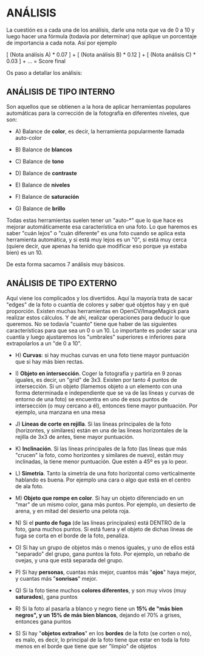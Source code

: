 # ANÁLISIS

La cuestión es a cada una de los análisis, darle una nota que va de 0 a 10 y luego hacer una fórmula (todavía por determinar) que aplique un porcentaje de importancia a cada nota. Así por ejemplo

[ (Nota análisis A) * 0.07 ] + [ (Nota análisis B) * 0.12 ]  + [ (Nota análisis C) * 0.03 ]  + ...  = Score final

Os paso a detallar los análisis:

## ANÁLISIS DE TIPO INTERNO

Son aquellos que se obtienen a la hora de aplicar herramientas populares automáticas para la corrección de la fotografía en diferentes niveles, que son:

- A) Balance de **color**, es decir, la herramienta popularmente llamada auto-color

- B) Balance de **blancos**

- C) Balance de **tono**

- D) Balance de **contraste**

- E) Balance de **niveles**

- F) Balance de **saturación**

- G) Balance de **brillo**

Todas estas herramientas suelen tener un "auto-*" que lo que hace es mejorar automáticamente esa característica en una foto. Lo que haremos es saber "cuán lejos" o "cuán diferente" es una foto cuando se aplica esta herramienta automática, y si está muy lejos es un "0", si está muy cerca (quiere decir, que apenas ha tenido que modificar eso porque ya estaba bien) es un 10.

De esta forma sacamos 7 análisis muy básicos.

## ANÁLISIS DE TIPO EXTERNO

Aquí viene los complicados y los divertidos. Aquí la mayoría trata de sacar "edges" de la foto o cuantía de colores y saber qué objetos hay y en qué proporción. Existen muchas herramientas en OpenCV/ImageMagick para realizar estos cálculos. Y de ahí, realizar operaciones para deducir lo que queremos. No se todavía "cuanto" tiene que haber de las siguientes características para que sea un 0 o un 10. Lo importante es poder sacar una cuantía y luego ajustaremos los "umbrales" superiores e inferiores para extrapolarlos a un "de 0 a 10".

- H) **Curvas**: si hay muchas curvas en una foto tiene mayor puntuación que si hay más bien rectas. 

- I) **Objeto en intersección**. Coger la fotografía y partirla en 9 zonas iguales, es decir, un "grid" de 3x3. Existen por tanto 4 puntos de intersección. Si un objeto (llamemos objeto a un elemento con una forma determinada e independiente que se va de las líneas y curvas de entorno de una foto) se encuentra en uno de esos puntos de intersección (o muy cercano a él), entonces tiene mayor puntuación. Por ejemplo, una manzana en una mesa

- J) **Lineas de corte en rejilla**. Si las líneas principales de la foto (horizontes, y similares) están en una de las lineas horizontales de la rejilla de 3x3 de antes, tiene mayor puntuación.

- K) **Inclinación**.  Si las líneas principales de la foto (las líneas que más "crucen" la foto, como horizontes y similares de nuevo), están muy inclinadas, la tiene menor puntuación. Que estén a 45º es ya lo peor.

- L) **Simetría**. Tanto la simetría de una foto horizontal como verticalmente hablando es buena. Por ejemplo una cara o algo que está en el centro de ala foto.

- M) **Objeto que rompe en color**. Si hay un objeto diferenciado en un "mar" de un mismo color, gana más puntos. Por ejemplo, un desierto de arena, y en mitad del desierto una pelota roja.

- N) Si el **punto de fuga** (de las líneas principales) está DENTRO de la foto, gana muchos puntos. Si está fuera y el objeto de dichas líneas de fuga se corta en el borde de la foto, penaliza.

- O) Si hay un grupo de objetos más o menos iguales, y uno de ellos está "separado" del grupo, gana puntos la foto. Por ejemplo, un rebaño de ovejas, y una que está separada del grupo.

- P) Si hay **personas**, cuantas más mejor, cuantos más "**ojos**" haya mejor, y cuantas más "**sonrisas**" mejor.

- Q) Si la foto tiene muchos **colores diferentes**, y son muy vivos (muy **saturados**), gana puntos

- R) Si la foto al pasarla a blanco y negro tiene un **15% de "más bien negros", y un 15% de más bien blancos**, dejando el 70% a grises, entonces gana puntos

- S) Si hay "**objetos extraños**" en los **bordes** de la foto (se corten o no), es malo, es decir, lo principal de la foto tiene que estar en toda la foto menos en el borde que tiene que ser "limpio" de objetos